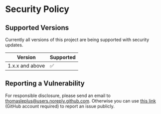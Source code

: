 # Security Policy

## Supported Versions

Currently all versions of this project are
being supported with security updates.

| Version         | Supported          |
| --------------- | ------------------ |
| 1.x.x and above | :white_check_mark: |

## Reporting a Vulnerability

For responsible disclosure, please send an email to thomasleplus@users.noreply.github.com. Otherwise you can use [this link](https://github.com/thomasleplus/xsl-transformations/issues/new?assignees=thomasleplus&labels=security&template=security_vulnerability.md&title=%5BVULN%5D) (GitHub account required) to report an issue publicly.
